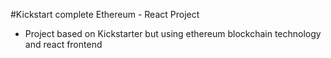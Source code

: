 #Kickstart complete Ethereum - React Project

- Project based on Kickstarter but using ethereum blockchain technology and react frontend